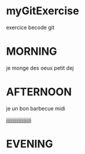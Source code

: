 # myGitExercise

exercice becode git

# MORNING

je monge des oeux
petit dej

# AFTERNOON

je un bon barbecue
midi

jjjjjjjjjjjjjjjjjjjj

# EVENING
